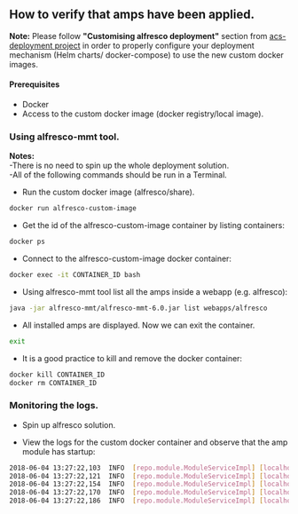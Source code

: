 ## How to verify that amps have been applied.  
  
**Note:** Please follow **"Customising alfresco deployment"** section from [acs-deployment project](https://github.com/Alfresco/acs-deployment#customising-alfresco-deployment) in order to properly configure your deployment mechanism (Helm charts/ docker-compose) to use the new custom docker images.

#### Prerequisites

* Docker
* Access to the custom docker image (docker registry/local image).

### Using alfresco-mmt tool.
**Notes:**  
  -There is no need to spin up the whole deployment solution.  
  -All of the following commands should be run in a Terminal.

* Run the custom docker image (alfresco/share).

```bash
docker run alfresco-custom-image
```

* Get the id of the alfresco-custom-image container by listing containers:

```bash
docker ps
```

* Connect to the alfresco-custom-image docker container:

```bash
docker exec -it CONTAINER_ID bash
```

* Using alfresco-mmt tool list all the amps inside a webapp (e.g. alfresco):

```bash
java -jar alfresco-mmt/alfresco-mmt-6.0.jar list webapps/alfresco
```

* All installed amps are displayed. Now we can exit the container.

```bash
exit
```

* It is a good practice to kill and remove the docker container:

```bash
docker kill CONTAINER_ID
docker rm CONTAINER_ID
```

### Monitoring the logs.

* Spin up alfresco solution.

* View the logs for the custom docker container and observe that the amp module has startup:

```bash
2018-06-04 13:27:22,103  INFO  [repo.module.ModuleServiceImpl] [localhost-startStop-1] Starting module 'alfresco-aos-module' version 1.2.0.
2018-06-04 13:27:22,121  INFO  [repo.module.ModuleServiceImpl] [localhost-startStop-1] Starting module 'alfresco-saml-repo' version 1.1.0.
2018-06-04 13:27:22,154  INFO  [repo.module.ModuleServiceImpl] [localhost-startStop-1] Starting module 'org.alfresco.integrations.google.docs' version 3.1.0-RC1.
2018-06-04 13:27:22,170  INFO  [repo.module.ModuleServiceImpl] [localhost-startStop-1] Starting module 'alfresco-share-services' version 6.0.0.
2018-06-04 13:27:22,186  INFO  [repo.module.ModuleServiceImpl] [localhost-startStop-1] Starting module 'alfresco-trashcan-cleaner' version 2.3.
```